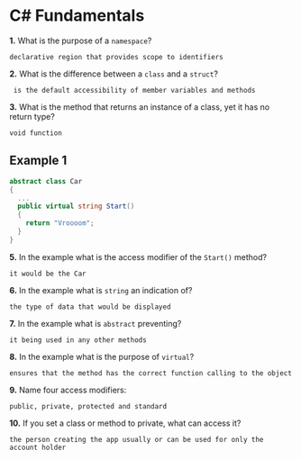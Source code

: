 # C# Fundamentals


**1.** What is the purpose of a `namespace`?
<!-- enter you answer in the space below -->
```
declarative region that provides scope to identifiers 
```
**2.** What is the difference between a `class` and a `struct`?
<!-- enter you answer in the space below -->
```
 is the default accessibility of member variables and methods
```
**3.** What is the method that returns an instance of a class, yet it has no return type?
<!-- enter you answer in the space below -->
```
void function
```
## Example 1
```c#
abstract class Car
{
  ...
  public virtual string Start()
  {
    return "Vroooom";
  }
}
```
**5.** In the example what is the access modifier of the `Start()` method?
<!-- enter you answer in the space below -->
```
it would be the Car
```
**6.** In the example what is `string` an indication of?
<!-- enter you answer in the space below -->
```
the type of data that would be displayed 
```
**7.** In the example what is `abstract` preventing?
<!-- enter you answer in the space below -->
```
it being used in any other methods 
```
**8.** In the example what is the purpose of `virtual`?
<!-- enter you answer in the space below -->
```
ensures that the method has the correct function calling to the object

```
**9.** Name four access modifiers:
<!-- enter you answer in the space below -->
```
public, private, protected and standard 

```
**10.** If you set a class or method to private, what can access it?
<!-- enter you answer in the space below -->
```
the person creating the app usually or can be used for only the account holder 
```